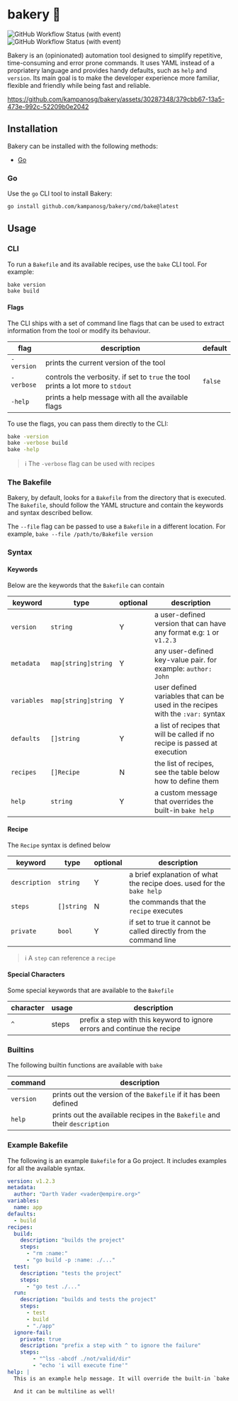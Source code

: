 # bakery 🧁 

![GitHub Workflow Status (with event)](https://img.shields.io/github/actions/workflow/status/kampanosg/bakery/go.yml?style=for-the-badge&logo=go)
![GitHub Workflow Status (with event)](https://img.shields.io/github/actions/workflow/status/kampanosg/bakery/sec.yml?style=for-the-badge&logo=go&label=security)

Bakery is an (opinionated) automation tool designed to simplify repetitive, time-consuming and error prone commands. It uses YAML instead of a propriatery language and provides handy defaults, such as `help` and `version`. Its main goal is to make the developer experience more familiar, flexible and friendly while being fast and reliable.

https://github.com/kampanosg/bakery/assets/30287348/379cbb67-13a5-473e-992c-52209b0e2042

## Installation
Bakery can be installed with the following methods:
* [Go](#go)

### Go
Use the `go` CLI tool to install Bakery:
```bash
go install github.com/kampanosg/bakery/cmd/bake@latest
```

## Usage

### CLI
To run a `Bakefile` and its available recipes, use the `bake` CLI tool. For example:
```bash
bake version
bake build
```

#### Flags
The CLI ships with a set of command line flags that can be used to extract information from the tool or modify its behaviour.

| flag       | description                                                                     | default |
| ---------- | ------------------------------------------------------------------------------- | ------- |
| `-version` | prints the current version of the tool                                          |         |
| `-verbose` | controls the verbosity. if set to `true` the tool prints a lot more to `stdout` | `false` |
| `-help`    | prints a help message with all the available flags                              |         |

To use the flags, you can pass them directly to the CLI:

```bash
bake -version
bake -verbose build
bake -help
```

> :information_source: The `-verbose` flag can be used with recipes

### The Bakefile
Bakery, by default, looks for a `Bakefile` from the directory that is executed. The `Bakefile`, should follow the YAML structure and contain the keywords and syntax described bellow. 

The `--file` flag can be passed to use a `Bakefile` in a different location. For example, `bake --file /path/to/Bakefile version`

### Syntax
#### Keywords
Below are the keywords that the `Bakefile` can contain

| keyword    | type                | optional | description                                                                    |
| ---------- | ------------------- | -------- | ------------------------------------------------------------------------------ |
| `version`  | `string`            | Y        | a user-defined version that can have any format e.g: `1` or `v1.2.3`           |
| `metadata` | `map[string]string` | Y        | any user-defined key-value pair. for example: `author: John`                   |
| `variables`| `map[string]string` | Y        | user defined variables that can be used in the recipes with the `:var:` syntax |
| `defaults` | `[]string`          | Y        | a list of recipes that will be called if no recipe is passed at execution      |
| `recipes`  | `[]Recipe`          | N        | the list of recipes, see the table below how to define them                    |
| `help`     | `string`            | Y        | a custom message that overrides the built-in `bake help`                       |

#### Recipe
The `Recipe` syntax is defined below

| keyword       | type       | optional | description                                                           |
| ------------- | ---------- | -------- | --------------------------------------------------------------------- |
| `description` | `string`   | Y        | a brief explanation of what the recipe does. used for the `bake help` |
| `steps`       | `[]string` | N        | the commands that the `recipe` executes                               |
| `private`     | `bool`     | Y        | if set to true it cannot be called directly from the command line     |

> :information_source: A `step` can reference a `recipe`

#### Special Characters
Some special keywords that are available to the `Bakefile`

| character | usage | description                                                              |
| --------- | ----- | ------------------------------------------------------------------------ |
| `^`       | steps | prefix a step with this keyword to ignore errors and continue the recipe |

### Builtins
The following builtin functions are available with `bake`

| command   | description                                                                |
| --------- | -------------------------------------------------------------------------- |
| `version` | prints out the version of the `Bakefile` if it has been defined            |
| `help`    | prints out the available recipes in the `Bakefile` and their `description` |


### Example Bakefile
The following is an example `Bakefile` for a Go project. It includes examples for all the available syntax.

```yaml
version: v1.2.3
metadata:
  author: "Darth Vader <vader@empire.org>"
variables:
  name: app
defaults:
  - build
recipes:
  build:
    description: "builds the project"
    steps:
      - "rm :name:"
      - "go build -p :name: ./..."
  test:
    description: "tests the project"
    steps:
      - "go test ./..."
  run:
    description: "builds and tests the project"
    steps:
      - test
      - build
      - "./app"
  ignore-fail:
    private: true
    description: "prefix a step with ^ to ignore the failure"
    steps:
        - "^lss -abcdf ./not/valid/dir"
        - "echo 'i will execute fine'"
help: |
  This is an example help message. It will override the built-in `bake help`

  And it can be multiline as well!
```
